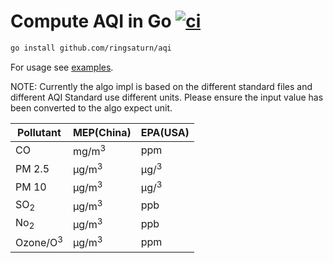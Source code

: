 # Compute AQI in Go [![ci](https://github.com/ringsaturn/aqi/actions/workflows/ci.yml/badge.svg)](https://github.com/ringsaturn/aqi/actions/workflows/ci.yml)

```bash
go install github.com/ringsaturn/aqi
```

For usage see [examples](_example/).

NOTE: Currently the algo impl is based on the different standard files and
different AQI Standard use different units.
Please ensure the input value has been converted to the algo expect unit.

| Pollutant           | MEP(China)       | EPA(USA)        |
| ------------------- | ---------------- | --------------- |
| CO                  | mg/m<sup>3</sup> | ppm             |
| PM 2.5              | μg/m<sup>3</sup> | μg/<sup>3</sup> |
| PM 10               | μg/m<sup>3</sup> | μg/<sup>3</sup> |
| SO<sub>2</sub>      | μg/m<sup>3</sup> | ppb             |
| No<sub>2</sub>      | μg/m<sup>3</sup> | ppb             |
| Ozone/O<sup>3</sup> | μg/m<sup>3</sup> | ppm             |
